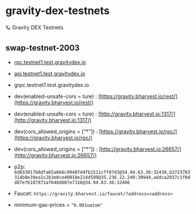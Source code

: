 # gravity-dex-testnets
🪐 Gravity DEX Testnets


## swap-testnet-2003
- [rpc.testnet1.test.gravitydex.io](https://rpc.testnet1.test.gravitydex.io)
- [api.testnet1.test.gravitydex.io](https://api.testnet1.test.gravitydex.io)
- grpc.testnet1.test.gravitydex.io
- dev(enabled-unsafe-cors = ture) : [https://gravity.bharvest.io/rest/](https://gravity.bharvest.io/rest/)
- dev(enabled-unsafe-cors = ture) : [http://gravity.bharvest.io:1317/](http://gravity.bharvest.io:1317/)
- dev(cors_allowed_origins = ["*"]) : [https://gravity.bharvest.io/rpc/](https://gravity.bharvest.io/rpc/)
- dev(cors_allowed_origins = ["*"]) : [http://gravity.bharvest.io:26657/](http://gravity.bharvest.io:26657/)

- p2p: `6d033017b8dfa65a666c9948fd4fb1511cff07d3@34.94.63.36:32438,b3723783314b0e39ea1c2b3e0ce40018e214d599@35.236.22.240:30944,addca2037c1f0dd87ef6187871af648d607e7316@34.94.63.36:32466`
- Faucet: `https://gravity.bharvest.io/faucet/?address=<address>`
- minimum-gas-prices = `"0.001uatom"`
